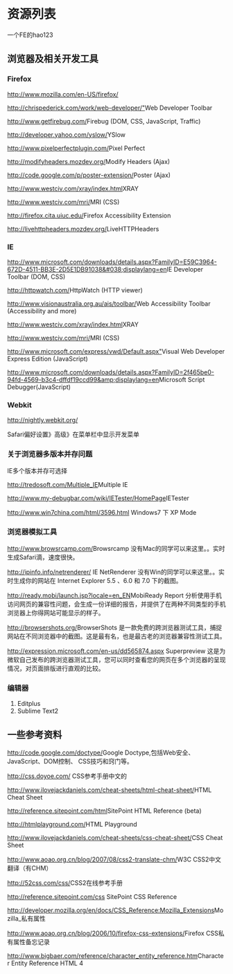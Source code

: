 # 资源列表

一个FE的hao123

## 浏览器及相关开发工具
### Firefox
<http://www.mozilla.com/en-US/firefox/>

<http://chrispederick.com/work/web-developer/">Web Developer Toolbar

<http://www.getfirebug.com/>Firebug (DOM, CSS, JavaScript, Traffic)

<http://developer.yahoo.com/yslow/>YSlow

<http://www.pixelperfectplugin.com/>Pixel Perfect


<http://modifyheaders.mozdev.org/>Modify Headers (Ajax)

<http://code.google.com/p/poster-extension/>Poster (Ajax)

<http://www.westciv.com/xray/index.html>XRAY

<http://www.westciv.com/mri/>MRI (CSS)

<http://firefox.cita.uiuc.edu/>Firefox Accessibility Extension

<http://livehttpheaders.mozdev.org/>LiveHTTPHeaders

### IE 

<http://www.microsoft.com/downloads/details.aspx?FamilyID=E59C3964-672D-4511-BB3E-2D5E1DB91038&#038;displaylang=en>IE Developer Toolbar (DOM, CSS)

<http://httpwatch.com/>HttpWatch  (HTTP viewer)

<http://www.visionaustralia.org.au/ais/toolbar/>Web Accessibility Toolbar (Accessibility and more)

<http://www.westciv.com/xray/index.html>XRAY

<http://www.westciv.com/mri/>MRI (CSS)

<http://www.microsoft.com/express/vwd/Default.aspx">Visual Web Developer Express Edition (JavaScript)

<http://www.microsoft.com/downloads/details.aspx?FamilyID=2f465be0-94fd-4569-b3c4-dffdf19ccd99&amp;displaylang=en>Microsoft Script Debugger(JavaScript)

### Webkit
<http://nightly.webkit.org/>

Safari偏好设置》高级》在菜单栏中显示开发菜单

### 关于浏览器多版本并存问题
IE多个版本并存可选择

<http://tredosoft.com/Multiple_IE>Multiple IE

<http://www.my-debugbar.com/wiki/IETester/HomePage>IETester

<http://www.win7china.com/html/3596.html> Windows7 下 XP Mode

### 浏览器模拟工具


<http://www.browsrcamp.com/>Browsrcamp  没有Mac的同学可以来这里。。实时生成Safari滴，速度很快。

<http://ipinfo.info/netrenderer/> IE NetRenderer 没有Win的同学可以来这里。。实时生成你的网站在 Internet Explorer 5.5 、6.0 和 7.0 下的截图。

<http://ready.mobi/launch.jsp?locale=en_EN>MobiReady Report 分析使用手机访问网页的兼容性问题，会生成一份详细的报告，并提供了在两种不同类型的手机浏览器上你得网站可能显示的样子。

<http://browsershots.org/>BrowserShots 是一款免费的跨浏览器测试工具，捕捉网站在不同浏览器中的截图。这是最有名，也是最古老的浏览器兼容性测试工具。

<http://expression.microsoft.com/en-us/dd565874.aspx> Superpreview 这是为微软自己发布的跨浏览器测试工具，您可以同时查看您的网页在多个浏览器的呈现情况，对页面排版进行直观的比较。


### 编辑器
1. Editplus
2. Sublime Text2


## 一些参考资料

<http://code.google.com/doctype/>Google Doctype,包括Web安全、JavaScript、DOM控制、 CSS技巧和窍门等。

<http://css.doyoe.com/> CSS参考手册中文的

<http://www.ilovejackdaniels.com/cheat-sheets/html-cheat-sheet/>HTML Cheat Sheet

<http://reference.sitepoint.com/html>SitePoint HTML Reference (beta)

<http://htmlplayground.com/>HTML Playground

<http://www.ilovejackdaniels.com/cheat-sheets/css-cheat-sheet/>CSS Cheat Sheet

<http://www.aoao.org.cn/blog/2007/08/css2-translate-chm/>W3C CSS2中文翻译（有CHM）

<http://52css.com/css/>CSS2在线参考手册

<http://reference.sitepoint.com/css> SitePoint CSS Reference

<http://developer.mozilla.org/en/docs/CSS_Reference:Mozilla_Extensions>Mozilla_私有属性

<http://www.aoao.org.cn/blog/2006/10/firefox-css-extensions/>Firefox CSS私有属性备忘记录

<http://www.bigbaer.com/reference/character_entity_reference.htm>Character Entity Reference HTML 4
